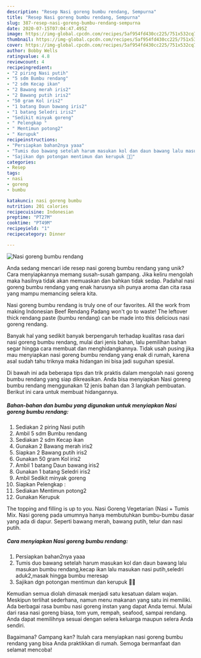```yaml
---
description: "Resep Nasi goreng bumbu rendang, Sempurna"
title: "Resep Nasi goreng bumbu rendang, Sempurna"
slug: 387-resep-nasi-goreng-bumbu-rendang-sempurna
date: 2020-07-15T07:04:47.495Z
image: https://img-global.cpcdn.com/recipes/5af954fd430cc225/751x532cq70/nasi-goreng-bumbu-rendang-foto-resep-utama.jpg
thumbnail: https://img-global.cpcdn.com/recipes/5af954fd430cc225/751x532cq70/nasi-goreng-bumbu-rendang-foto-resep-utama.jpg
cover: https://img-global.cpcdn.com/recipes/5af954fd430cc225/751x532cq70/nasi-goreng-bumbu-rendang-foto-resep-utama.jpg
author: Bobby Wells
ratingvalue: 4.8
reviewcount: 4
recipeingredient:
- "2 piring Nasi putih"
- "5 sdm Bumbu rendang"
- "2 sdm Kecap ikan"
- "2 Bawang merah iris2"
- "2 Bawang putih iris2"
- "50 gram Kol iris2"
- "1 batang Daun bawang iris2"
- "1 batang Seledri iris2"
- "Sedikit minyak goreng"
- " Pelengkap "
- " Mentimun potong2"
- " Kerupuk"
recipeinstructions:
- "Persiapkan bahan2nya yaaa"
- "Tumis duo bawang setelah harum masukan kol dan daun bawang lalu masukan bumbu rendang,kecap ikan lalu masukan nasi putih,seledri aduk2,masak hingga bumbu meresap"
- "Sajikan dgn potongan mentimun dan kerupuk 🤤🤩"
categories:
- Resep
tags:
- nasi
- goreng
- bumbu

katakunci: nasi goreng bumbu 
nutrition: 201 calories
recipecuisine: Indonesian
preptime: "PT27M"
cooktime: "PT49M"
recipeyield: "1"
recipecategory: Dinner

---
```



![Nasi goreng bumbu rendang](https://img-global.cpcdn.com/recipes/5af954fd430cc225/751x532cq70/nasi-goreng-bumbu-rendang-foto-resep-utama.jpg)

Anda sedang mencari ide resep nasi goreng bumbu rendang yang unik? Cara menyiapkannya memang susah-susah gampang. Jika keliru mengolah maka hasilnya tidak akan memuaskan dan bahkan tidak sedap. Padahal nasi goreng bumbu rendang yang enak harusnya sih punya aroma dan cita rasa yang mampu memancing selera kita.

Nasi goreng bumbu rendang is truly one of our favorites. All the work from making Indonesian Beef Rendang Padang won&#39;t go to waste! The leftover thick rendang paste (bumbu rendang) can be made into this delicious nasi goreng rendang.

Banyak hal yang sedikit banyak berpengaruh terhadap kualitas rasa dari nasi goreng bumbu rendang, mulai dari jenis bahan, lalu pemilihan bahan segar hingga cara membuat dan menghidangkannya. Tidak usah pusing jika mau menyiapkan nasi goreng bumbu rendang yang enak di rumah, karena asal sudah tahu triknya maka hidangan ini bisa jadi suguhan spesial.


Di bawah ini ada beberapa tips dan trik praktis dalam mengolah nasi goreng bumbu rendang yang siap dikreasikan. Anda bisa menyiapkan Nasi goreng bumbu rendang menggunakan 12 jenis bahan dan 3 langkah pembuatan. Berikut ini cara untuk membuat hidangannya.

<!--inarticleads1-->

##### Bahan-bahan dan bumbu yang digunakan untuk menyiapkan Nasi goreng bumbu rendang:

1. Sediakan 2 piring Nasi putih
1. Ambil 5 sdm Bumbu rendang
1. Sediakan 2 sdm Kecap ikan
1. Gunakan 2 Bawang merah iris2
1. Siapkan 2 Bawang putih iris2
1. Gunakan 50 gram Kol iris2
1. Ambil 1 batang Daun bawang iris2
1. Gunakan 1 batang Seledri iris2
1. Ambil Sedikit minyak goreng
1. Siapkan  Pelengkap :
1. Sediakan  Mentimun potong2
1. Gunakan  Kerupuk


The topping and filling is up to you. Nasi Goreng Vegetarian (Nasi + Tumis Mix. Nasi goreng pada umumnya hanya membutuhkan bumbu-bumbu dasar yang ada di dapur. Seperti bawang merah, bawang putih, telur dan nasi putih. 

<!--inarticleads2-->

##### Cara menyiapkan Nasi goreng bumbu rendang:

1. Persiapkan bahan2nya yaaa
1. Tumis duo bawang setelah harum masukan kol dan daun bawang lalu masukan bumbu rendang,kecap ikan lalu masukan nasi putih,seledri aduk2,masak hingga bumbu meresap
1. Sajikan dgn potongan mentimun dan kerupuk 🤤🤩


Kemudian semua diolah dimasak menjadi satu kesatuan dalam wajan. Meskipun terlihat sederhana, namun menu makanan yang satu ini memiliki. Ada berbagai rasa bumbu nasi goreng instan yang dapat Anda temui. Mulai dari rasa nasi goreng biasa, tom yum, rempah, seafood, sampai rendang. Anda dapat memilihnya sesuai dengan selera keluarga maupun selera Anda sendiri. 

Bagaimana? Gampang kan? Itulah cara menyiapkan nasi goreng bumbu rendang yang bisa Anda praktikkan di rumah. Semoga bermanfaat dan selamat mencoba!

